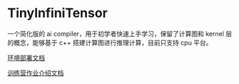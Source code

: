 # TinyInfiniTensor

一个简化版的 ai compiler，用于初学者快速上手学习，保留了计算图和 kernel 层的概念，能够基于 c++ 搭建计算图进行推理计算，目前只支持 cpu 平台。

[环境部署文档](docs/项目部署.md)

[训练营作业介绍文档](docs/训练营作业介绍.md) 